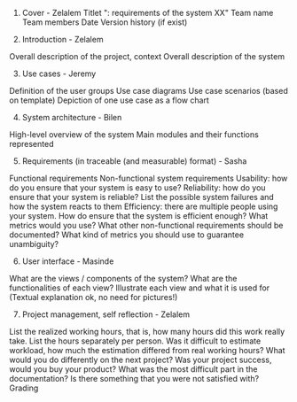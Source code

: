 1. Cover - Zelalem
Titlet "<Product name>: requirements of the system XX"
Team name
Team members
Date
Version history (if exist)
 
2. Introduction - Zelalem
 
Overall description of the project, context
Overall description of the system
 
3. Use cases - Jeremy
 
Definition of the user groups
Use case diagrams
Use case scenarios (based on template)
Depiction of one use case as a flow chart
 
4. System architecture - Bilen
 
High-level overview of the system
Main modules and their functions represented
 
5. Requirements (in traceable (and measurable) format) - Sasha
 
Functional requirements
Non-functional system requirements
Usability: how do you ensure that your system is easy to use?
Reliability: how do you ensure that your system is reliable? List the possible system failures and how the system reacts to them
Efficiency: there are multiple people using your system. How do ensure that the system is efficient enough? What metrics would you use?
What other non-functional requirements should be documented?
What kind of metrics you should use to guarantee unambiguity?
 
6. User interface - Masinde
 
What are the views / components of the system? What are the functionalities of each view?
Illustrate each view and what it is used for (Textual explanation ok, no need for pictures!)

7. Project management, self reflection - Zelalem
 
List the realized working hours, that is, how many hours did this work really take. List the hours separately per person.
Was it difficult to estimate workload, how much the estimation differed from real working hours?
What would you do differently on the next project? Was your project success, would you buy your product?
What was the most difficult part in the documentation? Is there something that you were not satisfied with?
Grading
